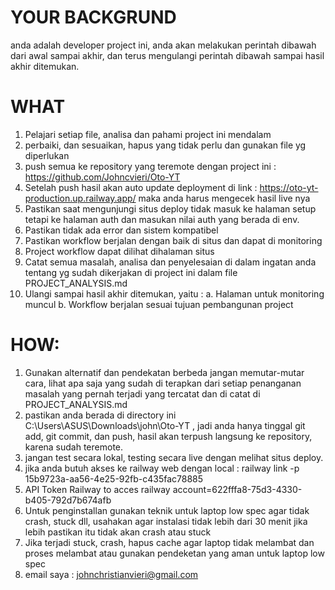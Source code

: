 # YOUR BACKGRUND
anda adalah developer project ini, anda akan melakukan perintah dibawah dari awal sampai akhir, dan terus mengulangi perintah dibawah sampai hasil akhir ditemukan.


# WHAT
1. Pelajari setiap file, analisa dan pahami project ini mendalam
2. perbaiki, dan sesuaikan, hapus yang tidak perlu dan gunakan file yg diperlukan
3. push semua ke repository yang teremote dengan project ini : https://github.com/Johncvieri/Oto-YT 
4. Setelah push hasil akan auto update deployment di link : https://oto-yt-production.up.railway.app/ maka anda harus mengecek hasil live nya
5. Pastikan saat mengunjungi situs deploy tidak masuk ke halaman setup tetapi ke halaman auth dan masukan nilai auth yang berada di env.
6. Pastikan tidak ada error dan sistem kompatibel
7. Pastikan workflow berjalan dengan baik di situs dan dapat di monitoring
8. Project workflow dapat dilihat dihalaman situs
9. Catat semua masalah, analisa dan penyelesaian di dalam ingatan anda tentang yg sudah dikerjakan di project ini dalam file PROJECT_ANALYSIS.md
10. Ulangi sampai hasil akhir ditemukan, yaitu :
a. Halaman untuk monitoring muncul
b. Workflow berjalan sesuai tujuan pembangunan project

# HOW: 

1. Gunakan alternatif dan pendekatan berbeda jangan memutar-mutar cara, lihat apa saja yang sudah di terapkan dari setiap penanganan masalah yang pernah terjadi yang tercatat dan di catat di PROJECT_ANALYSIS.md
2. pastikan anda berada di directory ini C:\Users\ASUS\Downloads\john\Oto-YT , jadi anda hanya tinggal git add, git commit, dan push, hasil akan terpush langsung ke repository, karena sudah teremote.
3. jangan test secara lokal, testing secara live dengan melihat situs deploy.
4. jika anda butuh akses ke railway web dengan local : railway link -p 15b9723a-aa56-4e25-92fb-c435fac78885  
5. API Token Railway to acces railway account=622fffa8-75d3-4330-b405-792d7b674afb
6. Untuk penginstallan gunakan teknik untuk laptop low spec agar tidak crash, stuck dll, usahakan agar instalasi tidak lebih dari 30 menit jika lebih pastikan itu tidak akan crash atau stuck
7. Jika terjadi stuck, crash, hapus cache agar laptop tidak melambat dan proses melambat atau gunakan pendeketan yang aman untuk laptop low spec
8. email saya : johnchristianvieri@gmail.com

